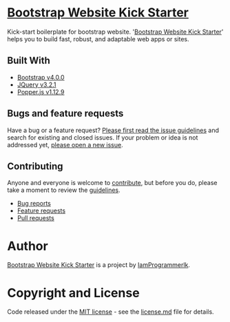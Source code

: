 # [Bootstrap Website Kick Starter](http://kickstarterkits.iamprogrammer.lk/p/bootstrapwebsitekickstarter.html)
Kick-start boilerplate for bootstrap website. '[Bootstrap Website Kick Starter](http://kickstarterkits.iamprogrammer.lk/p/bootstrapwebsitekickstarter.html)' helps you to build fast, robust, and adaptable web apps or sites.


## Built With

* [Bootstrap v4.0.0](https://getbootstrap.com)
* [JQuery v3.2.1](https://jquery.com)
* [Popper.js v1.12.9](https://popper.js.org)


## Bugs and feature requests

Have a bug or a feature request? [Please first read the issue guidelines](contributing.md) and search for existing and closed issues. If your problem or idea is not addressed yet, [please open a new issue](https://github.com/KickStarterKits/BootstrapWebsiteKickStarter/issues/new).


## Contributing

Anyone and everyone is welcome to [contribute](https://github.com/KickStarterKits/BootstrapWebsiteKickStarter/graphs/contributors), but before you do, please take a moment to review the [guidelines](contributing.md).

* [Bug reports](contributing.md#bugs)
* [Feature requests](contributing.md#features)
* [Pull requests](contributing.md#pull-requests)


# Author

[Bootstrap Website Kick Starter](http://kickstarterkits.iamprogrammer.lk/p/bootstrapwebsitekickstarter.html) is a project by [IamProgrammerlk](http://aboutme.iamprogrammer.lk).


# Copyright and License

Code released under the [MIT license](license.md) - see the [license.md](license.md) file for details.
